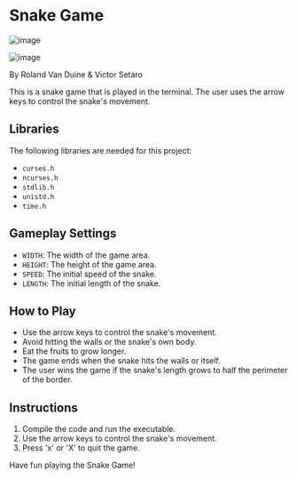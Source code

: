 # Snake Game

![image](https://github.com/colmak/ultimate-snake-game/assets/69098858/838aa505-c618-4f83-84b4-3ae0149c7178)

![image](https://github.com/colmak/ultimate-snake-game/assets/69098858/185a452e-d2ac-4447-8017-68262941240a)


By Roland Van Duine & Victor Setaro

This is a snake game that is played in the terminal. The user uses the arrow keys to control the snake's movement.

## Libraries

The following libraries are needed for this project:

- `curses.h`
- `ncurses.h`
- `stdlib.h`
- `unistd.h`
- `time.h`

## Gameplay Settings

- `WIDTH`: The width of the game area.
- `HEIGHT`: The height of the game area.
- `SPEED`: The initial speed of the snake.
- `LENGTH`: The initial length of the snake.

## How to Play

- Use the arrow keys to control the snake's movement.
- Avoid hitting the walls or the snake's own body.
- Eat the fruits to grow longer.
- The game ends when the snake hits the walls or itself.
- The user wins the game if the snake's length grows to half the perimeter of the border.

## Instructions

1. Compile the code and run the executable.
2. Use the arrow keys to control the snake's movement.
3. Press 'x' or 'X' to quit the game.

Have fun playing the Snake Game!

